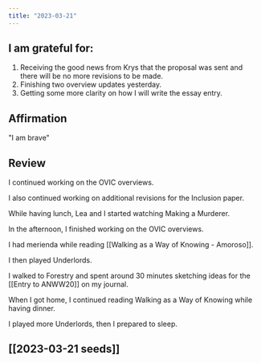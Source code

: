 ```yaml
---
title: "2023-03-21"
---
```

## I am grateful for:
1. Receiving the good news from Krys that the proposal was sent and there will be no more revisions to be made.
2. Finishing two overview updates yesterday.
3. Getting some more clarity on how I will write the essay entry.

## Affirmation

"I am brave"

## Review

I continued working on the OVIC overviews.

I also continued working on additional revisions for the Inclusion paper.

While having lunch, Lea and I started watching Making a Murderer.

In the afternoon, I finished working on the OVIC overviews.

I had merienda while reading [[Walking as a Way of Knowing - Amoroso]].

I then played Underlords.

I walked to Forestry and spent around 30 minutes sketching ideas for the [[Entry to ANWW20]] on my journal.

When I got home, I continued reading Walking as a Way of Knowing while having dinner.

I played more Underlords, then I prepared to sleep.

## [[2023-03-21 seeds]]